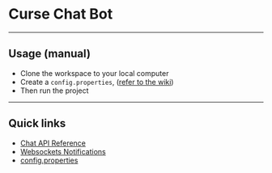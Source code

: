 # Curse Chat Bot

---

## Usage (manual)

* Clone the workspace to your local computer
* Create a `config.properties`, ([refer to the wiki](https://github.com/urielsalis/CurseBot2/wiki/config.properties))
* Then run the project

---

## Quick links

* [Chat API Reference](https://github.com/urielsalis/CurseBot2/wiki/Chat-API-Reference)
* [Websockets Notifications](https://github.com/urielsalis/CurseBot2/wiki/Web-Sockets)
* [config.properties](https://github.com/urielsalis/CurseBot2/wiki/config.properties)
